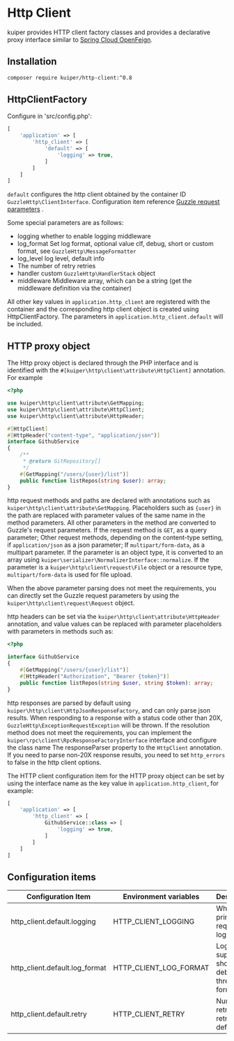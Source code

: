 # Http Client

kuiper provides HTTP client factory classes and provides a declarative proxy interface similar to [Spring Cloud OpenFeign](https://spring.io/projects/spring-cloud-openfeign). 

## Installation

```bash
composer require kuiper/http-client:^0.8
```

## HttpClientFactory

Configure in 'src/config.php':

```php
[
    'application' => [
        'http_client' => [
            'default' => [
                'logging' => true,
            ]
        ]
    ]
]
```

`default` configures the http client obtained by the container ID `GuzzleHttp\ClientInterface`. Configuration item reference [Guzzle request parameters](https://docs.guzzlephp.org/en/stable/request-options.html) .

Some special parameters are as follows:
- logging whether to enable logging middleware
- log_format Set log format, optional value clf, debug, short or custom format, see `GuzzleHttp\MessageFormatter`
- log_level log level, default info
- The number of retry retries
- handler custom `GuzzleHttp\HandlerStack` object
- middleware Middleware array, which can be a string (get the middleware definition via the container)

All other key values in `application.http_client` are registered with the container and the corresponding http client object is created using HttpClientFactory.
The parameters in `application.http_client.default` will be included.

## HTTP proxy object

The Http proxy object is declared through the PHP interface and is identified with the `#[kuiper\http\client\attribute\HttpClient]` annotation. For example

```php
<?php

use kuiper\http\client\attribute\GetMapping;
use kuiper\http\client\attribute\HttpClient;
use kuiper\http\client\attribute\HttpHeader;

#[HttpClient]
#[HttpHeader("content-type", "application/json")]
interface GithubService
{
    /**
     * @return GitRepository[]
     */
    #[GetMapping("/users/{user}/list")]
    public function listRepos(string $user): array;
}
```

http request methods and paths are declared with annotations such as `kuiper\http\client\attribute\GetMapping`.
Placeholders such as `{user}` in the path are replaced with parameter values of the same name in the method parameters. All other parameters in the method are converted to Guzzle's request parameters.
If the request method is `GET`, as a query parameter; Other request methods, depending on the content-type setting, if `application/json`
as a json parameter; If `multipart/form-data`, as a multipart parameter.
If the parameter is an object type, it is converted to an array using `kuiper\serializer\NormalizerInterface::normalize`.
If the parameter is a `kuiper\http\client\request\File` object or a resource type, `multipart/form-data` is used for file upload.

When the above parameter parsing does not meet the requirements, you can directly set the Guzzle request parameters by using the `kuiper\http\client\request\Request` object.

http headers can be set via the `kuiper\http\client\attribute\HttpHeader` annotation, and value values can be replaced with parameter placeholders with parameters in methods such as:

```php
<?php

interface GithubService
{
    #[GetMapping("/users/{user}/list")]
    #[HttpHeader("Authorization", "Bearer {token}")]
    public function listRepos(string $user, string $token): array;
}
```

http responses are parsed by default using `kuiper\http\client\HttpJsonResponseFactory`, and can only parse json results.
When responding to a response with a status code other than 20X, `GuzzleHttp\ExceptionRequestException` will be thrown.
If the resolution method does not meet the requirements, you can implement the `kuiper\rpc\client\RpcResponseFactoryInterface` interface and configure the class name
The responseParser property to the `HttpClient` annotation. If you need to parse non-20X response results, you need to set `http_errors` to false in the http client options.

The HTTP client configuration item for the HTTP proxy object can be set by using the interface name as the key value in `application.http_client`, for example:

```php
[
    'application' => [
        'http_client' => [
            GithubService::class => [
                'logging' => true,
            ]
        ]
    ]
]
```

## Configuration items

| Configuration Item | Environment variables | Description |
|--------------------------------|------------------------|--------------------------------|
| http_client.default.logging    | HTTP_CLIENT_LOGGING    | Whether to print HTTP request logs |
| http_client.default.log_format | HTTP_CLIENT_LOG_FORMAT | Log format, support clf, short, debug three formats |
| http_client.default.retry      | HTTP_CLIENT_RETRY      | Number of retries, no retries by default |

